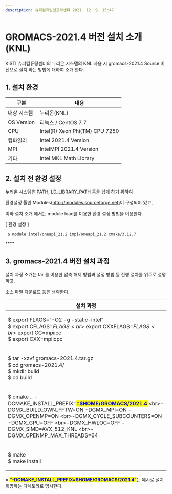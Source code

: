 ```yaml
---
description: 슈퍼컴퓨팅인프라센터 2021. 12. 9. 15:47
---
```


# GROMACS-2021.4 버전 설치 소개 (KNL)

KISTI 슈퍼컴퓨팅센터의 누리온 시스템의 KNL 사용 시  gromacs-2021.4 Source 버전으로 설치 하는 방법에 대하여 소개 한다.

&#x20;

## **1. 설치 환경**

| 구분           | 내용                              |
| ------------ | ------------------------------- |
|  대상 시스템      |  누리온(KNL)                       |
|  OS Version  |  리눅스 / CentOS 7.7               |
|  CPU         |  Intel(R) Xeon Phi(TM) CPU 7250 |
|  컴파일러        |  Intel 2021.4 Version           |
|  MPI         |  IntelMPI 2021.4 Version        |
|  기타          |  Intel MKL Math Library         |

&#x20;

## **2. 설치 전 환경 설정**

&#x20;  누리온 시스템은 PATH, LD\_LIBRARY\_PATH 등을 쉽게 하기 위하여&#x20;

&#x20; 환경설정 툴인 Modules([http://modules.sourceforge.net)](http://modules.sourceforge.net\)/)이 구성되어 있고,

&#x20; 이하 설치 소개 에서는 module load를 이용한 환경 설정 방법을 이용한다.

&#x20;

\[ 환경 설정 ]

```
 $ module intel/oneapi_21.2 impi/oneapi_21.2 cmake/3.12.7
```

&#x20;****&#x20;

## **3. gromacs-2021.4 버전 설치 과정**

&#x20;설치 과정 소개는 tar 를 이용한 압축 해제 방법과 설정 방법 등 진행 절차를 위주로 설명하고,

&#x20;소스 파일 다운로드 등은 생략한다. &#x20;

| 설치 과정                                                                                                                                                                                                                                                                                                                                                                                                                                                                                                                                                                                                    |
| -------------------------------------------------------------------------------------------------------------------------------------------------------------------------------------------------------------------------------------------------------------------------------------------------------------------------------------------------------------------------------------------------------------------------------------------------------------------------------------------------------------------------------------------------------------------------------------------------------- |
| <p>$ export FLAGS="-O2 -g -static-intel"<br>$ export CFLAGS=$FLAGS <br>$ export CXXFLAGS=$FLAGS <br>$ export CC=mpiicc <br>$ export CXX=mpiicpc<br><br><br>$ tar -xzvf gromacs-2021.4.tar.gz<br>$ cd gromacs-2021.4/<br>$ mkdir build<br>$ cd build<br><br><br>$ cmake .. -DCMAKE_INSTALL_PREFIX=<mark style="color:blue;"><strong>=$HOME/GROMACS/2021.4</strong> </mark> \<br>-DGMX_BUILD_OWN_FFTW=ON -DGMX_MPI=ON -DGMX_OPENMP=ON \<br>-DGMX_CYCLE_SUBCOUNTERS=ON -DGMX_GPU=OFF \<br>-DGMX_HWLOC=OFF -DGMX_SIMD=AVX_512_KNL \<br>-DGMX_OPENMP_MAX_THREADS=64<br><br><br> $ make<br> $ make install</p> |

※ <mark style="color:blue;">**"-DCMAKE\_INSTALL\_PREFIX=$HOME/GROMACS/2021.4**</mark><mark style="color:blue;">"</mark>는 예시로 설치 희망하는 디렉토리로 명시한다.
